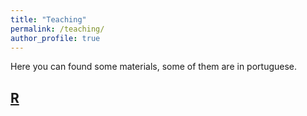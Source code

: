 ```yaml
---
title: "Teaching"
permalink: /teaching/
author_profile: true
---
```


Here you can found some materials, some of them are in portuguese.

## [R](https://fjnovais.github.io/teaching/R/Aulas)
